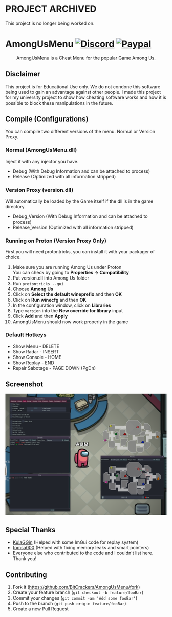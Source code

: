# PROJECT ARCHIVED
This project is no longer being worked on.

# AmongUsMenu [![Discord](https://img.shields.io/badge/Discord-Invite-7289DA.svg?logo=Discord&style=flat-square)](https://discord.gg/AUpXd3VUh8) [![Paypal](https://img.shields.io/badge/PayPal-Donate-Green.svg?logo=Paypal&style=flat-square)](https://www.paypal.com/donate/?hosted_button_id=TYMU92FD9D9UW)

<p align="center">
   AmongUsMenu is a Cheat Menu for the popular Game Among Us.
</p>

## Disclaimer
This project is for Educational Use only. We do not condone this software being used to gain an advantage against other people. I made this project for my university project to show how cheating software works and how it is possible to block these manipulations in the future.

## Compile (Configurations)
You can compile two different versions of the menu. Normal or Version Proxy.

### Normal (AmongUsMenu.dll)
Inject it with any injector you have.

- Debug (With Debug Information and can be attached to process)
- Release (Optimized with all information stripped)

### Version Proxy (version.dll)
Will automatically be loaded by the Game itself if the dll is in the game directory.

- Debug_Version (With Debug Information and can be attached to process)
- Release_Version (Optimized with all information stripped)

### Running on Proton (Version Proxy Only)
First you will need protontricks, you can install it with your packager of choice.

1. Make sure you are running Among Us under Proton  
   You can check by going to **Properties -> Compatibility**
3. Put version.dll into Among Us folder
4. Run `protontricks --gui`
5. Choose **Among Us**
6. Click on **Select the default wineprefix** and then **OK**
7. Click on **Run winecfg** and then **OK**
8. In the configuration window, click on **Libraries**
9. Type `version` into the **New override for library** input
10. Click **Add** and then **Apply**
11. AmongUsMenu should now work properly in the game

### Default Hotkeys
- Show Menu - DELETE
- Show Radar - INSERT
- Show Console - HOME
- Show Replay - END
- Repair Sabotage - PAGE DOWN (PgDn)

## Screenshot
<p align="center">
   <img src="screenshot.png">
</p>

## Special Thanks
* [KulaGGin](https://github.com/KulaGGin) (Helped with some ImGui code for replay system)
* [tomsa000](https://github.com/tomsa000) (Helped with fixing memory leaks and smart pointers)
* Everyone else who contributed to the code and I couldn't list here. Thank you!

## Contributing

1. Fork it (<https://github.com/BitCrackers/AmongUsMenu/fork>)
2. Create your feature branch (`git checkout -b feature/fooBar`)
3. Commit your changes (`git commit -am 'Add some fooBar'`)
4. Push to the branch (`git push origin feature/fooBar`)
5. Create a new Pull Request
